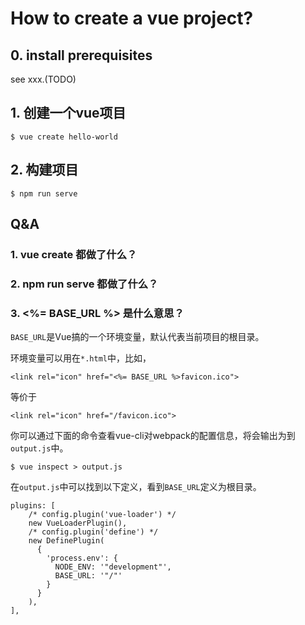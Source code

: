 # How to create a vue project?

## 0. install prerequisites
see xxx.(TODO)

## 1. 创建一个vue项目
    $ vue create hello-world

## 2. 构建项目
    $ npm run serve

## Q&A

### 1. vue create 都做了什么？

### 2. npm run serve 都做了什么？

### 3. <%= BASE_URL %> 是什么意思？

`BASE_URL`是Vue搞的一个环境变量，默认代表当前项目的根目录。

环境变量可以用在`*.html`中，比如，

    <link rel="icon" href="<%= BASE_URL %>favicon.ico">

等价于

    <link rel="icon" href="/favicon.ico">

你可以通过下面的命令查看vue-cli对webpack的配置信息，将会输出为到`output.js`中。

    $ vue inspect > output.js

在`output.js`中可以找到以下定义，看到`BASE_URL`定义为根目录。

    plugins: [
        /* config.plugin('vue-loader') */
        new VueLoaderPlugin(),
        /* config.plugin('define') */
        new DefinePlugin(
          {
            'process.env': {
              NODE_ENV: '"development"',
              BASE_URL: '"/"'
            }
          }
        ),
    ],